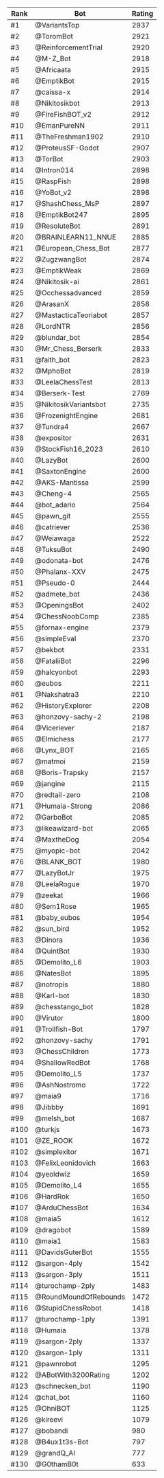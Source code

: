 Rank|Bot|Rating
---|---|---
#1|@VariantsTop|2937
#2|@ToromBot|2921
#3|@ReinforcementTrial|2920
#4|@M-Z_Bot|2918
#5|@Africaata|2915
#6|@EmptikBot|2915
#7|@caissa-x|2914
#8|@Nikitosikbot|2913
#9|@FireFishBOT_v2|2912
#10|@EmanPureNN|2911
#11|@TheFreshman1902|2910
#12|@ProteusSF-Godot|2907
#13|@TorBot|2903
#14|@Intron014|2898
#15|@RaspFish|2898
#16|@YoBot_v2|2898
#17|@ShashChess_MsP|2897
#18|@EmptikBot247|2895
#19|@ResoluteBot|2891
#20|@BRAINLEARN11_NNUE|2885
#21|@European_Chess_Bot|2877
#22|@ZugzwangBot|2874
#23|@EmptikWeak|2869
#24|@Nikitosik-ai|2861
#25|@Occhessadvanced|2859
#26|@ArasanX|2858
#27|@MastacticaTeoriabot|2857
#28|@LordNTR|2856
#29|@blundar_bot|2854
#30|@Mr_Chess_Berserk|2833
#31|@faith_bot|2823
#32|@MphoBot|2819
#33|@LeelaChessTest|2813
#34|@Berserk-Test|2769
#35|@NikitosikVariantsbot|2735
#36|@FrozenightEngine|2681
#37|@Tundra4|2667
#38|@expositor|2631
#39|@StockFish16_2023|2610
#40|@LazyBot|2600
#41|@SaxtonEngine|2600
#42|@AKS-Mantissa|2599
#43|@Cheng-4|2565
#44|@bot_adario|2564
#45|@pawn_git|2555
#46|@catriever|2536
#47|@Weiawaga|2522
#48|@TuksuBot|2490
#49|@odonata-bot|2476
#50|@Phalanx-XXV|2475
#51|@Pseudo-0|2444
#52|@admete_bot|2436
#53|@OpeningsBot|2402
#54|@ChessNoobComp|2385
#55|@fornax-engine|2379
#56|@simpleEval|2370
#57|@bekbot|2331
#58|@FataliiBot|2296
#59|@halcyonbot|2293
#60|@eubos|2211
#61|@Nakshatra3|2210
#62|@HistoryExplorer|2208
#63|@honzovy-sachy-2|2198
#64|@Viceriever|2187
#65|@Elmichess|2177
#66|@Lynx_BOT|2165
#67|@matmoi|2159
#68|@Boris-Trapsky|2157
#69|@jangine|2115
#70|@redtail-zero|2108
#71|@Humaia-Strong|2086
#72|@GarboBot|2085
#73|@likeawizard-bot|2065
#74|@MaxtheDog|2054
#75|@myopic-bot|2042
#76|@BLANK_BOT|1980
#77|@LazyBotJr|1975
#78|@LeelaRogue|1970
#79|@zeekat|1966
#80|@Sem1Rose|1965
#81|@baby_eubos|1954
#82|@sun_bird|1952
#83|@Dinora|1936
#84|@QuintBot|1930
#85|@Demolito_L6|1903
#86|@NatesBot|1895
#87|@notropis|1880
#88|@Karl-bot|1830
#89|@chesstango_bot|1828
#90|@Virutor|1800
#91|@Trollfish-Bot|1797
#92|@honzovy-sachy|1791
#93|@ChessChildren|1773
#94|@ShallowRedBot|1768
#95|@Demolito_L5|1737
#96|@AshNostromo|1722
#97|@maia9|1716
#98|@Jibbby|1691
#99|@melsh_bot|1687
#100|@turkjs|1673
#101|@ZE_ROOK|1672
#102|@simplexitor|1671
#103|@FelixLeonidovich|1663
#104|@yeoldwiz|1659
#105|@Demolito_L4|1655
#106|@HardRok|1650
#107|@ArduChessBot|1634
#108|@maia5|1612
#109|@dragobot|1589
#110|@maia1|1583
#111|@DavidsGuterBot|1555
#112|@sargon-4ply|1542
#113|@sargon-3ply|1511
#114|@turochamp-2ply|1483
#115|@RoundMoundOfRebounds|1472
#116|@StupidChessRobot|1418
#117|@turochamp-1ply|1391
#118|@Humaia|1378
#119|@sargon-2ply|1337
#120|@sargon-1ply|1311
#121|@pawnrobot|1295
#122|@ABotWith3200Rating|1202
#123|@schnecken_bot|1190
#124|@chat_bot|1160
#125|@OhniBOT|1125
#126|@kireevi|1079
#127|@bobandi|980
#128|@B4ux1t3s-Bot|797
#129|@grandQ_AI|777
#130|@G0thamB0t|633
